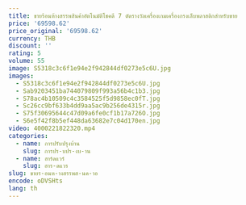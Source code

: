 ```yaml
---
title: ขายร้อนห้างสรรพสินค้าอัตโนมัติโชคดี 7 ตัดรางวัลเครื่องเกมเครื่องกรงเล็บพลาสติกสําหรับขาย
price: '69598.62'
price_original: '69598.62'
currency: THB
discount: ''
rating: 5
volume: 55
image: S5318c3c6f1e94e2f942844df0273e5c6U.jpg
images:
  - S5318c3c6f1e94e2f942844df0273e5c6U.jpg
  - Sab9203451ba744079809f993a56b4c1b3.jpg
  - S78ac4b10509c4c3584525f5d9858ec0fT.jpg
  - Sc26cc9bf633b4dd9aa5ac9b256de4315r.jpg
  - S75f30695644c47d09a6fe0cf1b17a726O.jpg
  - S6e5f42f8b5ef448da63682e7c04d170en.jpg
video: 4000221822320.mp4
categories:
  - name: การปรับปรุงบ้าน
    slug: การปร-บปร-งบ-าน
  - name: ฮาร์ดแวร์
    slug: ฮาร-ดแวร
slug: ขายร-อนห-างสรรพส-นค-าอ
encode: oDVSHts
lang: th
---
```

  